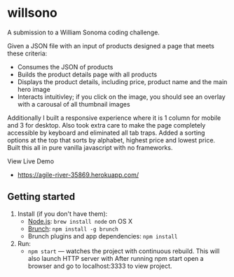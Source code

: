 # willsono

A submission to a William Sonoma coding challenge. 

Given a JSON file with an input of products designed a page that meets these criteria:
* Consumes the JSON of products
* Builds the product details page with all products
* Displays the product details, including price, product name and the main hero image
* Interacts intuitivley; if you click on the image, you should see an overlay with a carousal of all thumbnail images

Additionally I built a responsive experience where it is 1 column for mobile and 3 for desktop. Also took extra care to make the page completely accessible by keyboard and eliminated all tab traps. Added a sorting options at the top that sorts by alphabet, highest price and lowest price. Built this all in pure vanilla javascript with no frameworks.

View Live Demo
* https://agile-river-35869.herokuapp.com/

## Getting started

1. Install (if you don't have them):
    * [Node.js](http://nodejs.org): `brew install node` on OS X
    * [Brunch](http://brunch.io): `npm install -g brunch`
    * Brunch plugins and app dependencies: `npm install`
2. Run:
    * `npm start` — watches the project with continuous rebuild. This will also launch HTTP server with
      After running npm start open a browser and go to localhost:3333 to view project.
